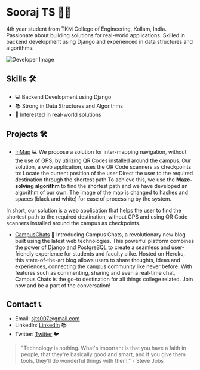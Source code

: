# Sooraj TS 👨‍💻

4th year student from TKM College of Engineering, Kollam, India. Passionate about building solutions for real-world applications. Skilled in backend development using Django and experienced in data structures and algorithms.

![Developer Image](https://raw.githubusercontent.com/SOORAJTS2001/me/master/img/my_image.jpg)

## Skills 🛠️

- 💻 Backend Development using Django
- 📚 Strong in Data Structures and Algorithms
- 🔧 Interested in real-world solutions

## Projects 🛠️

- [InMap](https://web-production-d858.up.railway.app/) 💻 
We propose a solution for inter-mapping navigation, without the use of GPS, by utilizing QR Codes installed around the campus. Our solution, a web application, uses the QR Code scanners as checkpoints to:
Locate the current position of the user
Direct the user to the required destination through the shortest path
To achieve this, we use the **Maze-solving algorithm** to find the shortest path and we have developed an algorithm of our own. The image of the map is changed to hashes and spaces (black and white) for ease of processing by the system.

In short, our solution is a web application that helps the user to find the shortest path to the required destination, without GPS and using QR Code scanners installed around the campus as checkpoints.
- [CampusChats](https://github.com/SOORAJTS2001/CampusChats) 🔧 
Introducing Campus Chats, a revolutionary new blog built using the latest web technologies. This powerful platform combines the power of Django and PostgreSQL to create a seamless and user-friendly experience for students and faculty alike. Hosted on Heroku, this state-of-the-art blog allows users to share thoughts, ideas and experiences, connecting the campus community like never before. With features such as commenting, sharing and even a real-time chat, Campus Chats is the go-to destination for all things college related. Join now and be a part of the conversation!


## Contact 📞

- Email: sjts007@gmail.com
- LinkedIn: [LinkedIn](https://www.linkedin.com/in/sooraj-t-s-58b9001a9/) 📚
- Twitter: [Twitter](https://twitter.com/sjts007) 🐦

> "Technology is nothing. What's important is that you have a faith in people, that they're basically good and smart, and if you give them tools, they'll do wonderful things with them." - Steve Jobs

<!---
SOORAJTS2001/SOORAJTS2001 is a ✨ special ✨ repository because its `README.md` (this file) appears on your GitHub profile.
You can click the Preview link to take a look at your changes.
--->
